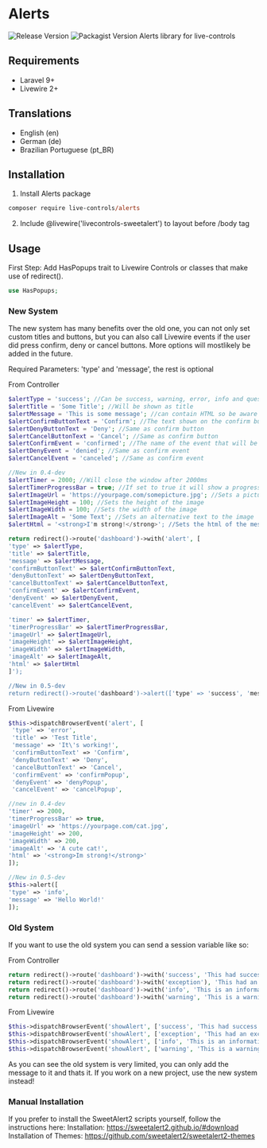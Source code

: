 # Alerts
 ![Release Version](https://img.shields.io/github/v/release/live-controls/alerts)
 ![Packagist Version](https://img.shields.io/packagist/v/live-controls/alerts?color=%23007500)
 Alerts library for live-controls

## Requirements
- Laravel 9+
- Livewire 2+


## Translations
- English (en)
- German (de)
- Brazilian Portuguese (pt_BR)


## Installation

1. Install Alerts package
```ps
composer require live-controls/alerts
```
2. Include @livewire('livecontrols-sweetalert') to layout before /body tag


## Usage
First Step:
Add HasPopups trait to Livewire Controls or classes that make use of redirect().
```php
use HasPopups;
```

### New System
The new system has many benefits over the old one, you can not only set custom titles and buttons, but you can also call Livewire events if the user did press confirm, deny or cancel buttons. More options will mostlikely be added in the future.

Required Parameters: 'type' and 'message', the rest is optional

From Controller
```php
$alertType = 'success'; //Can be success, warning, error, info and question
$alertTitle = 'Some Title'; //Will be shown as title
$alertMessage = 'This is some message'; //can contain HTML so be aware of that!
$alertConfirmButtonText = 'Confirm'; //The text shown on the confirm button, if you dont want to show the button set it to null or don't set it in the call
$alertDenyButtonText = 'Deny'; //Same as confirm button
$alertCancelButtonText = 'Cancel'; //Same as confirm button
$alertConfirmEvent = 'confirmed'; //The name of the event that will be called when the user clicks on the confirm button set to null or don't set it in the call to ignore it
$alertDenyEvent = 'denied'; //Same as confirm event
$alertCancelEvent = 'canceled'; //Same as confirm event

//New in 0.4-dev
$alertTimer = 2000; //Will close the window after 2000ms
$alertTimerProgressBar = true; //If set to true it will show a progressbar on the bottom
$alertImageUrl = 'https://yourpage.com/somepicture.jpg'; //Sets a picture for the alert
$alertImageHeight = 100; //Sets the height of the image
$alertImageWidth = 100; //Sets the width of the image
$alertImageAlt = 'Some Text'; //Sets an alternative text to the image
$alertHtml = '<strong>I'm strong!</strong>'; //Sets the html of the message, ignores message if set! Take care with that and don't allow userinput on this one!

return redirect()->route('dashboard')->with('alert', [
'type' => $alertType,
'title' => $alertTitle,
'message' => $alertMessage,
'confirmButtonText' => $alertConfirmButtonText,
'denyButtonText' => $alertDenyButtonText,
'cancelButtonText' => $alertCancelButtonText,
'confirmEvent' => $alertConfirmEvent,
'denyEvent' => $alertDenyEvent,
'cancelEvent' => $alertCancelEvent,

'timer' => $alertTimer,
'timerProgressBar' => $alertTimerProgressBar,
'imageUrl' => $alertImageUrl,
'imageHeight' => $alertImageHeight,
'imageWidth' => $alertImageWidth,
'imageAlt' => $alertImageAlt,
'html' => $alertHtml
]');

//New in 0.5-dev
return redirect()->route('dashboard')->alert(['type' => 'success', 'message' => 'Hello World!']);
```

From Livewire
```php
$this->dispatchBrowserEvent('alert', [
 'type' => 'error',
 'title' => 'Test Title',
 'message' => 'It\'s working!',
 'confirmButtonText' => 'Confirm',
 'denyButtonText' => 'Deny',
 'cancelButtonText' => 'Cancel',
 'confirmEvent' => 'confirmPopup',
 'denyEvent' => 'denyPopup',
 'cancelEvent' => 'cancelPopup',

//new in 0.4-dev
'timer' => 2000,
'timerProgressBar' => true,
'imageUrl' => 'https://yourpage.com/cat.jpg',
'imageHeight' => 200,
'imageWidth' => 200,
'imageAlt' => 'A cute cat!',
'html' => '<strong>Im strong!</strong>'
]);

//New in 0.5-dev
$this->alert([
'type' => 'info',
'message' => 'Hello World!'
]);
```

### Old System
If you want to use the old system you can send a session variable like so:

From Controller
```php
return redirect()->route('dashboard')->with('success', 'This had success!'); //Will show a success popup
return redirect()->route('dashboard')->with('exception'), 'This had an exception!'); //Will show an error popup
return redirect()->route('dashboard')->with('info', 'This is an information'); //Will show an info popup
return redirect()->route('dashboard')->with('warning', 'This is a warning'); //Will show a warning popup
```

From Livewire
```php
$this->dispatchBrowserEvent('showAlert', ['success', 'This had success!']); //Will show a success popup
$this->dispatchBrowserEvent('showAlert', ['exception', 'This had an exception']); //Will show an error popup
$this->dispatchBrowserEvent('showAlert', ['info', 'This is an information']); //Will show an info popup
$this->dispatchBrowserEvent('showAlert', ['warning', 'This is a warning']); //Will show a warning popup
```
As you can see the old system is very limited, you can only add the message to it and thats it. If you work on a new project, use the new system instead!

### Manual Installation
If you prefer to install the SweetAlert2 scripts yourself, follow the instructions here: 
Installation: https://sweetalert2.github.io/#download
Installation of Themes: https://github.com/sweetalert2/sweetalert2-themes
